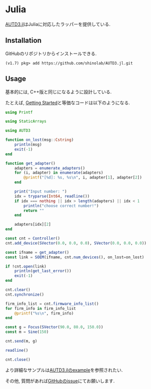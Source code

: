 # Julia

[AUTD3.jl](https://github.com/shinolab/AUTD3.jl)はJuliaに対応したラッパーを提供している.

## Installation

GitHubのリポジトリからインストールできる.

```
(v1.7) pkg> add https://github.com/shinolab/AUTD3.jl.git
```

## Usage

基本的には, C++版と同じになるように設計している.

たとえば, [Getting Started](../Users_Manual/getting_started.md)と等価なコードは以下のようになる.

```julia
using Printf

using StaticArrays

using AUTD3

function on_lost(msg::Cstring)
    println(msg)
    exit(-1)
end

function get_adapter()
    adapters = enumerate_adapters()
    for (i, adapter) in enumerate(adapters)
        @printf("[%d]: %s, %s\n", i, adapter[1], adapter[2])
    end

    print("Input number: ")
    idx = tryparse(Int64, readline())
    if idx === nothing || idx > length(adapters) || idx < 1
        println("choose correct number!")
        return ""
    end

    adapters[idx][2]
end

const cnt = Controller()
cnt.add_device(SVector(0.0, 0.0, 0.0), SVector(0.0, 0.0, 0.0))

const ifname = get_adapter()
const link = SOEM(ifname, cnt.num_devices(), on_lost=on_lost)

if !cnt.open(link)
    println(get_last_error())
    exit(-1)
end

cnt.clear()
cnt.synchronize()

firm_info_list = cnt.firmware_info_list()
for firm_info in firm_info_list
    @printf("%s\n", firm_info)
end

const g = Focus(SVector(90.0, 80.0, 150.0))
const m = Sine(150)

cnt.send(m, g)

readline()

cnt.close()
```

より詳細なサンプルは[AUTD3.jlのexample](https://github.com/shinolab/AUTD3.jl/tree/master/example)を参照されたい.

その他, 質問があれば[GitHubのissue](https://github.com/shinolab/AUTD3.jl/issues)にてお願いします.
